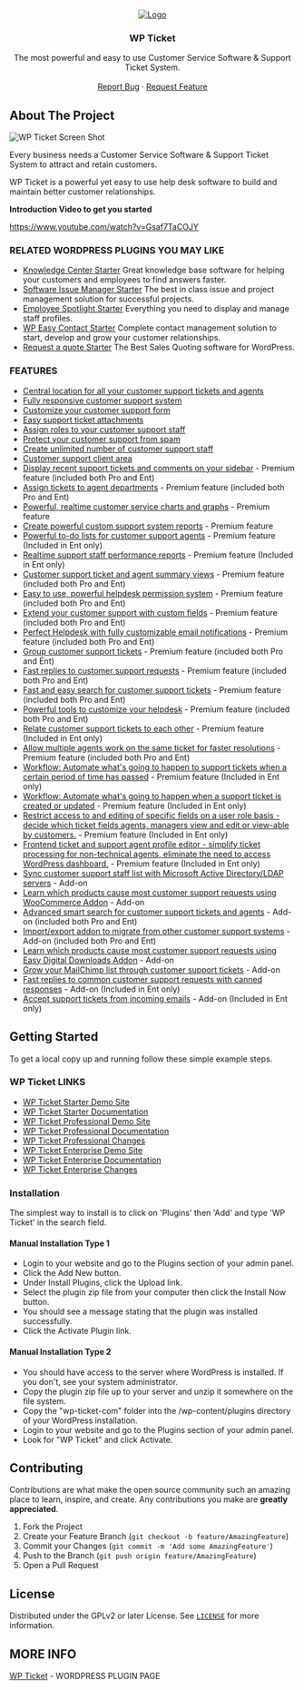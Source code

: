 
<!-- PROJECT LOGO -->
<br />
<p align="center">
  <a href="https://emdplugins.com/plugins/wp-ticket-wordpress-plugin/">
    <img src="https://emdplugins.com/media/images/logos/wp_ticket_logo.gif" alt="Logo">
  </a>

  <h3 align="center">WP Ticket</h3>

  <p align="center">
    The most powerful and easy to use Customer Service Software & Support Ticket System.
    <br />
    <br />
     <a href="https://readme.com/emarket-design/wp-ticket/issues">Report Bug</a>
    ·
    <a href="https://readme.com/emarket-design/wp-ticket/issues">Request Feature</a>
     </p>
</p>

<!-- ABOUT THE PROJECT -->
## About The Project

![WP Ticket Screen Shot](https://emd-plugin-site.s3.amazonaws.com/wp_ticket_enterprise_540.png)


Every business needs a Customer Service Software & Support Ticket System to attract and retain customers. 

WP Ticket is a powerful yet easy to use help desk software to build and maintain better customer relationships.

**Introduction Video to get you started**

https://www.youtube.com/watch?v=Gsaf7TaCOJY

### RELATED WORDPRESS PLUGINS YOU MAY LIKE


* [Knowledge Center Starter](https://kcentercom.emdplugins.com/) Great knowledge base software for helping your customers and employees to find answers faster.
* [Software Issue Manager Starter](https://simcom.emdplugins.com/) The best in class issue and project management solution for successful projects.
* [Employee Spotlight Starter](https://espotlight-com.emdplugins.com) Everything you need to display and manage staff profiles.
* [WP Easy Contact Starter](https://wpeasycontactcom.emdplugins.com) Complete contact management solution to start, develop and grow your customer relationships.
* [Request a quote Starter](https://requestaquote.emdplugins.com/) The Best Sales Quoting software for WordPress.

### FEATURES

* [Central location for all your customer support tickets and agents](https://emdplugins.com/?p=10559&pk_campaign=wp-ticket-com&pk_kwd=readme)
* [Fully responsive customer support system](https://emdplugins.com/?p=10560&pk_campaign=wp-ticket-com&pk_kwd=readme)
* [Customize your customer support form](https://emdplugins.com/?p=10561&pk_campaign=wp-ticket-com&pk_kwd=readme)
* [Easy support ticket attachments](https://emdplugins.com/?p=10657&pk_campaign=wp-ticket-com&pk_kwd=readme)
* [Assign roles to your customer support staff](https://emdplugins.com/?p=10567&pk_campaign=wp-ticket-com&pk_kwd=readme)
* [Protect your customer support from spam](https://emdplugins.com/?p=10656&pk_campaign=wp-ticket-com&pk_kwd=readme)
* [Create unlimited number of customer support staff](https://emdplugins.com/?p=10659&pk_campaign=wp-ticket-com&pk_kwd=readme)
* [Customer support client area](https://emdplugins.com/?p=10566&pk_campaign=wp-ticket-com&pk_kwd=readme)
* [Display recent support tickets and comments on your sidebar](https://emdplugins.com/?p=10664&pk_campaign=wp-ticket-com&pk_kwd=readme) - Premium feature (included both Pro and Ent)
* [Assign tickets to agent departments](https://emdplugins.com/?p=11188&pk_campaign=wp-ticket-com&pk_kwd=readme) - Premium feature (included both Pro and Ent)
* [Powerful, realtime customer service charts and graphs](https://emdplugins.com/?p=10665&pk_campaign=wp-ticket-com&pk_kwd=readme) - Premium feature
* [Create powerful custom support system reports](https://emdplugins.com/?p=10666&pk_campaign=wp-ticket-com&pk_kwd=readme) - Premium feature
* [Powerful to-do lists for customer support agents](https://emdplugins.com/?p=10667&pk_campaign=wp-ticket-com&pk_kwd=readme) - Premium feature (Included in Ent only)
* [Realtime support staff performance reports](https://emdplugins.com/?p=10578&pk_campaign=wp-ticket-com&pk_kwd=readme) - Premium feature (Included in Ent only)
* [Customer support ticket and agent summary views](https://emdplugins.com/?p=10579&pk_campaign=wp-ticket-com&pk_kwd=readme) - Premium feature (included both Pro and Ent)
* [Easy to use, powerful helpdesk permission system](https://emdplugins.com/?p=10979&pk_campaign=wp-ticket-com&pk_kwd=readme) - Premium feature (included both Pro and Ent)
* [Extend your customer support with custom fields](https://emdplugins.com/?p=10658&pk_campaign=wp-ticket-com&pk_kwd=readme) - Premium feature (included both Pro and Ent)
* [Perfect Helpdesk with fully customizable email notifications](https://emdplugins.com/?p=10568&pk_campaign=wp-ticket-com&pk_kwd=readme) - Premium feature (included both Pro and Ent)
* [Group customer support tickets](https://emdplugins.com/?p=10660&pk_campaign=wp-ticket-com&pk_kwd=readme) - Premium feature (included both Pro and Ent)
* [Fast replies to customer support requests](https://emdplugins.com/?p=10661&pk_campaign=wp-ticket-com&pk_kwd=readme) - Premium feature (included both Pro and Ent)
* [Fast and easy search for customer support tickets](https://emdplugins.com/?p=10662&pk_campaign=wp-ticket-com&pk_kwd=readme) - Premium feature (included both Pro and Ent)
* [Powerful tools to customize your helpdesk](https://emdplugins.com/?p=10663&pk_campaign=wp-ticket-com&pk_kwd=readme) - Premium feature (included both Pro and Ent)
* [Relate customer support tickets to each other](https://emdplugins.com/?p=10668&pk_campaign=wp-ticket-com&pk_kwd=readme) - Premium feature (Included in Ent only)
* [Allow multiple agents work on the same ticket for faster resolutions](https://emdplugins.com/?p=11191&pk_campaign=wp-ticket-com&pk_kwd=readme) - Premium feature (included both Pro and Ent)
* [Workflow: Automate what's going to happen to support tickets when a certain period of time has passed](https://emdplugins.com/?p=11190&pk_campaign=wp-ticket-com&pk_kwd=readme) - Premium feature (Included in Ent only)
* [Workflow: Automate what's going to happen when a support ticket is created or updated](https://emdplugins.com/?p=11189&pk_campaign=wp-ticket-com&pk_kwd=readme) - Premium feature (Included in Ent only)
* [Restrict access to and editing of specific fields on a user role basis - decide which ticket fields agents, managers view and edit or view-able by customers.](https://emdplugins.com/?p=12047&pk_campaign=wp-ticket-com&pk_kwd=readme) - Premium feature (Included in Ent only)
* [Frontend ticket and support agent profile editor - simplify ticket processing for non-technical agents, eliminate the need to access WordPress dashboard.](https://emdplugins.com/?p=12046&pk_campaign=wp-ticket-com&pk_kwd=readme) - Premium feature (Included in Ent only)
* [Sync customer support staff list with Microsoft Active Directory/LDAP servers](https://emdplugins.com/?p=10587&pk_campaign=wp-ticket-com&pk_kwd=readme) - Add-on
* [Learn which products cause most customer support requests using WooCommerce Addon](https://emdplugins.com/?p=10585&pk_campaign=wp-ticket-com&pk_kwd=readme) - Add-on
* [Advanced smart search for customer support tickets and agents](https://emdplugins.com/?p=10580&pk_campaign=wp-ticket-com&pk_kwd=readme) - Add-on (included both Pro and Ent)
* [Import/export addon to migrate from other customer support systems](https://emdplugins.com/?p=10581&pk_campaign=wp-ticket-com&pk_kwd=readme) - Add-on (included both Pro and Ent)
* [Learn which products cause most customer support requests using Easy Digital Downloads Addon](https://emdplugins.com/?p=10586&pk_campaign=wp-ticket-com&pk_kwd=readme) - Add-on
* [Grow your MailChimp list through customer support tickets](https://emdplugins.com/?p=10584&pk_campaign=wp-ticket-com&pk_kwd=readme) - Add-on
* [Fast replies to common customer support requests with canned responses](https://emdplugins.com/?p=10583&pk_campaign=wp-ticket-com&pk_kwd=readme) - Add-on (Included in Ent only)
* [Accept support tickets from incoming emails](https://emdplugins.com/?p=10669&pk_campaign=wp-ticket-com&pk_kwd=readme) - Add-on (Included in Ent only)

<!-- GETTING STARTED -->
## Getting Started

To get a local copy up and running follow these simple example steps.

### WP Ticket LINKS


 * [WP Ticket Starter Demo Site](https://wpticketcom.emdplugins.com/?pk_campaign=wp-ticket-com&pk_kwd=readme)
* [WP Ticket Starter Documentation](https://docs.emdplugins.com/wp-ticket-community/?pk_campaign=wp-ticket-com&pk_kwd=readme)
* [WP Ticket Professional Demo Site](https://wpticketpro.emdplugins.com?pk_campaign=wp-ticket-com&pk_kwd=readme)
* [WP Ticket Professional Documentation](https://docs.emdplugins.com/wp-ticket-professional/?pk_campaign=wp-ticket-com&pk_kwd=readme)
* [WP Ticket Professional Changes](https://emdplugins.com/articles/wp-ticket-pro-wordpress-plugin-changelog/?pk_campaign=wp-ticket-com&pk_kwd=readme)
* [WP Ticket Enterprise Demo Site](https://wpticketent.emdplugins.com/?pk_campaign=wp-ticket-com&pk_kwd=readme)
* [WP Ticket Enterprise Documentation](https://docs.emdplugins.com/wp-ticket-enterprise/?pk_campaign=wp-ticket-com&pk_kwd=readme)
* [WP Ticket Enterprise Changes](https://emdplugins.com/articles/wp-ticket-ent-wordpress-plugin-changelog/?pk_campaign=wp-ticket-com&pk_kwd=readme)

### Installation


The simplest way to install is to click on 'Plugins' then 'Add' and type 'WP Ticket' in the search field.

#### Manual Installation Type 1

* Login to your website and go to the Plugins section of your admin panel.
* Click the Add New button.
* Under Install Plugins, click the Upload link.
* Select the plugin zip file from your computer then click the Install Now button.
* You should see a message stating that the plugin was installed successfully.
* Click the Activate Plugin link.

#### Manual Installation Type 2

* You should have access to the server where WordPress is installed. If you don't, see your system administrator.
* Copy the plugin zip file up to your server and unzip it somewhere on the file system.
* Copy the "wp-ticket-com" folder into the /wp-content/plugins directory of your WordPress installation.
* Login to your website and go to the Plugins section of your admin panel.
* Look for "WP Ticket" and click Activate.

<!-- CONTRIBUTING -->
## Contributing

Contributions are what make the open source community such an amazing place to learn, inspire, and create. Any contributions you make are **greatly appreciated**.

1. Fork the Project
2. Create your Feature Branch (`git checkout -b feature/AmazingFeature`)
3. Commit your Changes (`git commit -m 'Add some AmazingFeature'`)
4. Push to the Branch (`git push origin feature/AmazingFeature`)
5. Open a Pull Request



<!-- LICENSE -->
## License

Distributed under the GPLv2 or later License. See [`LICENSE`](https://www.gnu.org/licenses/gpl-2.0.html) for more information.


<!-- CONTACT -->
## MORE INFO

[WP Ticket](https://emdplugins.com/plugins/wp-ticket-wordpress-plugin/) - WORDPRESS PLUGIN PAGE
